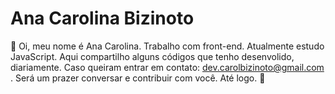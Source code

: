 # Ana Carolina Bizinoto

🦋 Oi, meu nome é Ana Carolina.
Trabalho com front-end.
Atualmente estudo JavaScript.
Aqui compartilho alguns códigos que tenho desenvolido, diariamente.
Caso queiram entrar em contato: dev.carolbizinoto@gmail.com .
Será um prazer conversar e contribuir com você.
Até logo. 🦋
